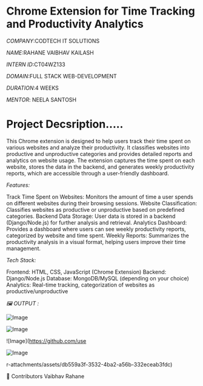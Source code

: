 # Chrome Extension for Time Tracking and Productivity Analytics

*COMPANY*:CODTECH IT SOLUTIONS

*NAME*:RAHANE VAIBHAV KAILASH

*INTERN ID*:CT04WZ133

*DOMAIN*:FULL STACK WEB-DEVELOPMENT

*DURATION*:4 WEEKS

*MENTOR*: NEELA SANTOSH

# Project Decsription.....

This Chrome extension is designed to help users track their time spent on various websites and analyze their productivity. 
It classifies websites into productive and unproductive categories and provides detailed reports and analytics on website usage. 
The extension captures the time spent on each website, stores the data in the backend, and generates weekly productivity reports,
which are accessible through a user-friendly dashboard.

*Features:*

Track Time Spent on Websites: Monitors the amount of time a user spends on different websites during their browsing sessions.
Website Classification: Classifies websites as productive or unproductive based on predefined categories.
Backend Data Storage: User data is stored in a backend (Django/Node.js) for further analysis and retrieval.
Analytics Dashboard: Provides a dashboard where users can see weekly productivity reports, categorized by website and time spent.
Weekly Reports: Summarizes the productivity analysis in a visual format, helping users improve their time management.

*Tech Stack:*

Frontend: HTML, CSS, JavaScript (Chrome Extension)
Backend: Django/Node.js
Database: MongoDB/MySQL (depending on your choice)
Analytics: Real-time tracking, categorization of websites as productive/unproductive

*🖼️ OUTPUT :*

![Image](https://github.com/user-attachments/assets/bc4da651-4a43-47f0-ac28-7173d907bff6)

![Image](https://github.com/user-attachments/assets/3b3b0b86-b365-4313-b59f-7e9f34f69004)

![Image](https://github.com/use

![Image](https://github.com/user-attachments/assets/4a438ce9-c196-4c43-ada1-dcaca8356c25)

r-attachments/assets/db559a3f-3532-4ba2-a56b-332eceab3fdc)


👥 Contributors
Vaibhav Rahane
